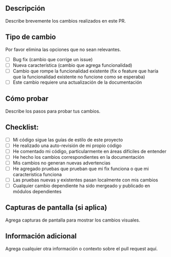 ## Descripción
Describe brevemente los cambios realizados en este PR.

## Tipo de cambio
Por favor elimina las opciones que no sean relevantes.

- [ ] Bug fix (cambio que corrige un issue)
- [ ] Nueva característica (cambio que agrega funcionalidad)
- [ ] Cambio que rompe la funcionalidad existente (fix o feature que haría que la funcionalidad existente no funcione como se esperaba)
- [ ] Este cambio requiere una actualización de la documentación

## Cómo probar
Describe los pasos para probar tus cambios.

## Checklist:
- [ ] Mi código sigue las guías de estilo de este proyecto
- [ ] He realizado una auto-revisión de mi propio código
- [ ] He comentado mi código, particularmente en áreas difíciles de entender
- [ ] He hecho los cambios correspondientes en la documentación
- [ ] Mis cambios no generan nuevas advertencias
- [ ] He agregado pruebas que prueban que mi fix funciona o que mi característica funciona
- [ ] Las pruebas nuevas y existentes pasan localmente con mis cambios
- [ ] Cualquier cambio dependiente ha sido mergeado y publicado en módulos dependientes

## Capturas de pantalla (si aplica)
Agrega capturas de pantalla para mostrar los cambios visuales.

## Información adicional
Agrega cualquier otra información o contexto sobre el pull request aquí.
